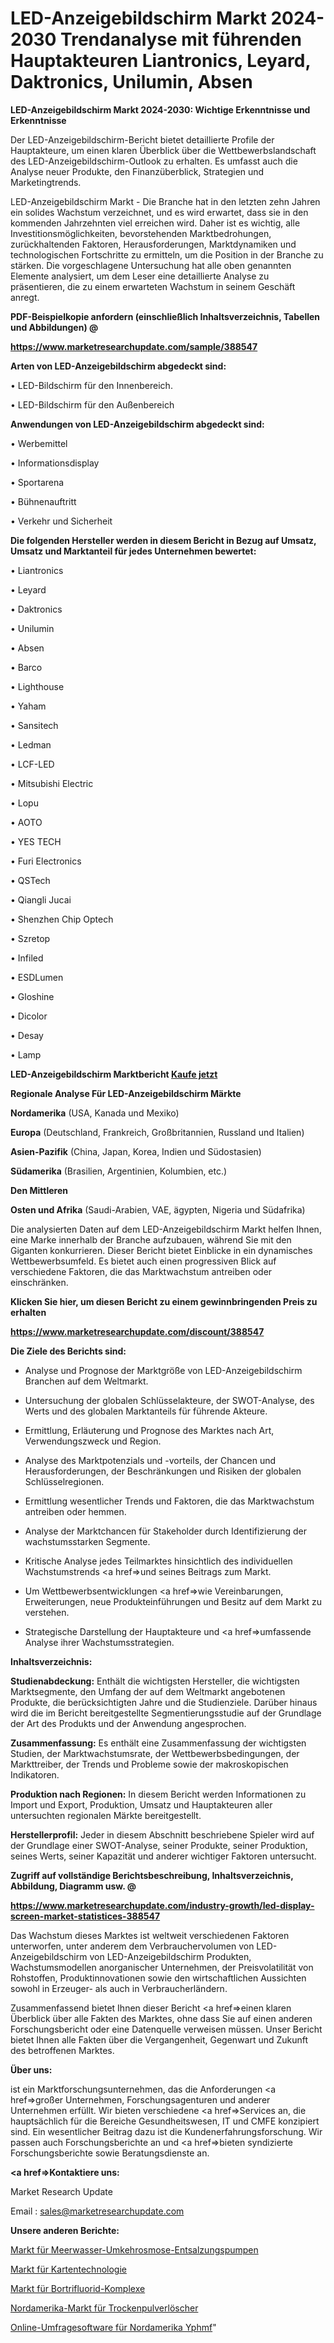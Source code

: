 # LED-Anzeigebildschirm Markt 2024-2030 Trendanalyse mit führenden Hauptakteuren Liantronics, Leyard, Daktronics, Unilumin, Absen

<strong>LED-Anzeigebildschirm Markt 2024-2030: Wichtige Erkenntnisse und Erkenntnisse</strong>

Der LED-Anzeigebildschirm-Bericht bietet detaillierte Profile der Hauptakteure, um einen klaren Überblick über die Wettbewerbslandschaft des LED-Anzeigebildschirm-Outlook zu erhalten. Es umfasst auch die Analyse neuer Produkte, den Finanzüberblick, Strategien und Marketingtrends.

LED-Anzeigebildschirm Markt - Die Branche hat in den letzten zehn Jahren ein solides Wachstum verzeichnet, und es wird erwartet, dass sie in den kommenden Jahrzehnten viel erreichen wird. Daher ist es wichtig, alle Investitionsmöglichkeiten, bevorstehenden Marktbedrohungen, zurückhaltenden Faktoren, Herausforderungen, Marktdynamiken und technologischen Fortschritte zu ermitteln, um die Position in der Branche zu stärken. Die vorgeschlagene Untersuchung hat alle oben genannten Elemente analysiert, um dem Leser eine detaillierte Analyse zu präsentieren, die zu einem erwarteten Wachstum in seinem Geschäft anregt.



<strong><b>PDF-Beispielkopie anfordern (einschließlich Inhaltsverzeichnis, Tabellen und Abbildungen) @ </b></strong>

<strong><a href=https://www.marketresearchupdate.com/sample/388547>

<strong>https://www.marketresearchupdate.com/sample/388547</u></a></strong></strong>



<strong>Arten von LED-Anzeigebildschirm abgedeckt sind:</strong>

• LED-Bildschirm für den Innenbereich.

• LED-Bildschirm für den Außenbereich



<strong>Anwendungen von LED-Anzeigebildschirm abgedeckt sind:</strong>

• Werbemittel

• Informationsdisplay

• Sportarena

• Bühnenauftritt

• Verkehr und Sicherheit



<strong>Die folgenden Hersteller werden in diesem Bericht in Bezug auf Umsatz, Umsatz und Marktanteil für jedes Unternehmen bewertet:</strong>

• Liantronics

• Leyard

• Daktronics

• Unilumin

• Absen

• Barco

• Lighthouse

• Yaham

• Sansitech

• Ledman

• LCF-LED

• Mitsubishi Electric

• Lopu

• AOTO

• YES TECH

• Furi Electronics

• QSTech

• Qiangli Jucai

• Shenzhen Chip Optech

• Szretop

• Infiled

• ESDLumen

• Gloshine

• Dicolor

• Desay

• Lamp



<strong>LED-Anzeigebildschirm Marktbericht <a href=https://www.marketresearchupdate.com/buynow/388547>Kaufe jetzt</a></strong>



<strong>Regionale Analyse Für LED-Anzeigebildschirm Märkte</strong>



<strong>Nordamerika</strong> (USA, Kanada und Mexiko)



<strong>Europa</strong> (Deutschland, Frankreich, Großbritannien, Russland und Italien)



<strong>Asien-Pazifik</strong> (China, Japan, Korea, Indien und Südostasien)



<strong>Südamerika</strong> (Brasilien, Argentinien, Kolumbien, etc.)



<strong>Den Mittleren</strong> 

<strong>Osten und Afrika</strong> (Saudi-Arabien, VAE, ägypten, Nigeria und Südafrika)

Die analysierten Daten auf dem LED-Anzeigebildschirm Markt helfen Ihnen, eine Marke innerhalb der Branche aufzubauen, während Sie mit den Giganten konkurrieren. Dieser Bericht bietet Einblicke in ein dynamisches Wettbewerbsumfeld. Es bietet auch einen progressiven Blick auf verschiedene Faktoren, die das Marktwachstum antreiben oder einschränken.



<strong>Klicken Sie hier, um diesen Bericht zu einem gewinnbringenden Preis zu erhalten
</strong>

<strong><a href=https://www.marketresearchupdate.com/discount/388547>https://www.marketresearchupdate.com/discount/388547</b></u></strong></a>



<strong>Die Ziele des Berichts sind:</strong>

- Analyse und Prognose der Marktgröße von LED-Anzeigebildschirm Branchen auf dem Weltmarkt.

- Untersuchung der globalen Schlüsselakteure, der SWOT-Analyse, des Werts und des globalen Marktanteils für führende Akteure.

- Ermittlung, Erläuterung und Prognose des Marktes nach Art, Verwendungszweck und Region.

- Analyse des Marktpotenzials und -vorteils, der Chancen und Herausforderungen, der Beschränkungen und Risiken der globalen Schlüsselregionen.

- Ermittlung wesentlicher Trends und Faktoren, die das Marktwachstum antreiben oder hemmen.

- Analyse der Marktchancen für Stakeholder durch Identifizierung der wachstumsstarken Segmente.

- Kritische Analyse jedes Teilmarktes hinsichtlich des individuellen Wachstumstrends <a href=>und</a> seines Beitrags zum Markt.

- Um Wettbewerbsentwicklungen <a href=>wie</a> Vereinbarungen, Erweiterungen, neue Produkteinführungen und Besitz auf dem Markt zu verstehen.

- Strategische Darstellung der Hauptakteure und <a href=>umfas</a>sende Analyse ihrer Wachstumsstrategien.



<strong>Inhaltsverzeichnis:</strong>



<strong>Studienabdeckung:</strong> Enthält die wichtigsten Hersteller, die wichtigsten Marktsegmente, den Umfang der auf dem Weltmarkt angebotenen Produkte, die berücksichtigten Jahre und die Studienziele. Darüber hinaus wird die im Bericht bereitgestellte Segmentierungsstudie auf der Grundlage der Art des Produkts und der Anwendung angesprochen.



<strong>Zusammenfassung:</strong> Es enthält eine Zusammenfassung der wichtigsten Studien, der Marktwachstumsrate, der Wettbewerbsbedingungen, der Markttreiber, der Trends und Probleme sowie der makroskopischen Indikatoren.



<strong>Produktion nach Regionen:</strong> In diesem Bericht werden Informationen zu Import und Export, Produktion, Umsatz und Hauptakteuren aller untersuchten regionalen Märkte bereitgestellt.



<strong>Herstellerprofil:</strong> Jeder in diesem Abschnitt beschriebene Spieler wird auf der Grundlage einer SWOT-Analyse, seiner Produkte, seiner Produktion, seines Werts, seiner Kapazität und anderer wichtiger Faktoren untersucht.



<strong><b>Zugriff auf vollständige Berichtsbeschreibung, Inhaltsverzeichnis, Abbildung, Diagramm usw. @ </b></strong>

<strong><a href=https://www.marketresearchupdate.com/industry-growth/led-display-screen-market-statistices-388547>https://www.marketresearchupdate.com/industry-growth/led-display-screen-market-statistices-388547</a></strong>

Das Wachstum dieses Marktes ist weltweit verschiedenen Faktoren unterworfen, unter anderem dem Verbrauchervolumen von LED-Anzeigebildschirm von LED-Anzeigebildschirm Produkten, Wachstumsmodellen anorganischer Unternehmen, der Preisvolatilität von Rohstoffen, Produktinnovationen sowie den wirtschaftlichen Aussichten sowohl in Erzeuger- als auch in Verbraucherländern.

Zusammenfassend bietet Ihnen dieser Bericht <a href=>einen</a> klaren Überblick über alle Fakten des Marktes, ohne dass Sie auf einen anderen Forschungsbericht oder eine Datenquelle verweisen müssen. Unser Bericht bietet Ihnen alle Fakten über die Vergangenheit, Gegenwart und Zukunft des betroffenen Marktes.



<strong>Über uns:</strong>

 ist ein Marktforschungsunternehmen, das die Anforderungen <a href=>großer</a> Unternehmen, Forschungsagenturen und anderer Unternehmen erfüllt. Wir bieten verschiedene <a href=>Services</a> an, die hauptsächlich für die Bereiche Gesundheitswesen, IT und CMFE konzipiert sind. Ein wesentlicher Beitrag dazu ist die Kundenerfahrungsforschung. Wir passen auch Forschungsberichte an und <a href=>bieten</a> syndizierte Forschungsberichte sowie Beratungsdienste an.



<strong><a href=>Kontaktiere uns:</a></strong>

Market Research Update

Email : sales@marketresearchupdate.com



<strong>Unsere anderen Berichte:</strong>

<a href=https://www.linkedin.com/pulse/seawater-reverse-osmosis-desalination-pump-market-1f>Markt für Meerwasser-Umkehrosmose-Entsalzungspumpen</a>

<a href=https://www.linkedin.com/pulse/card-technology-market-analysis-segment-region>Markt für Kartentechnologie</a>

<a href=https://www.linkedin.com/pulse/boron-trifluoride-complexes-market-outlooks>Markt für Bortrifluorid-Komplexe</a>

<a href=https://www.linkedin.com/pulse/north-america-dry-powder-extinguisher-market>Nordamerika-Markt für Trockenpulverlöscher</a>

<a href=https://www.linkedin.com/pulse/north-america-online-survey-software-yphmf/>Online-Umfragesoftware für Nordamerika Yphmf</a>"

